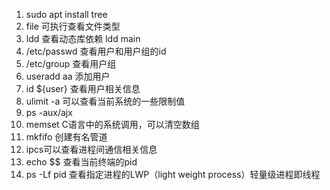 1. sudo apt install tree
2. file 可执行查看文件类型
3. ldd 查看动态库依赖 ldd main
4. /etc/passwd 查看用户和用户组的id
5. /etc/group 查看用户组
6. useradd aa 添加用户
7. id ${user} 查看用户相关信息
8. ulimit -a 可以查看当前系统的一些限制值
9. ps -aux/ajx
10. memset C语言中的系统调用，可以清空数组
11. mkfifo 创建有名管道
12. ipcs可以查看进程间通信相关信息
13. echo $$ 查看当前终端的pid
14. ps -Lf pid  查看指定进程的LWP（light weight process）轻量级进程即线程